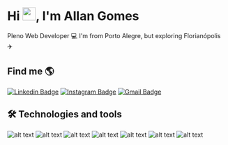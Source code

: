 <h1 align="left">Hi <img src="https://raw.githubusercontent.com/kaueMarques/kaueMarques/master/hi.gif" height="30px">, I'm Allan Gomes</h1>

Pleno Web Developer :computer:
I'm from Porto Alegre, but exploring Florianópolis ✈️

## Find me 🌎

[![Linkedin Badge](https://img.shields.io/badge/Linkedin-blue?style=flat-square&logo=Linkedin&logoColor=white&link=https://www.linkedin.com/in/allanrsgomes)](https://www.linkedin.com/in/allanrsgomes)
[![Instagram Badge](https://img.shields.io/badge/Instagram-blue?style=flat-square&logo=Instagram&logoColor=white&link=https://www.instagram.com/allanrsgomes/)](https://www.instagram.com/allanrsgomes)
[![Gmail Badge](https://img.shields.io/badge/Gmail-c14438?style=flat-square&logo=Gmail&logoColor=white&link=mailto:allanhouse2011@gmail.com)](mailto:allanhouse2011@gmail.com)

## 🛠 Technologies and tools

![alt text](https://img.shields.io/badge/HTML5-E34F26?style=for-the-badge&logo=html5&logoColor=white) 
![alt text](https://img.shields.io/badge/CSS3-1572B6?style=for-the-badge&logo=css3&logoColor=white) 
![alt text](https://img.shields.io/badge/JavaScript-F7DF1E?style=for-the-badge&logo=javascript&logoColor=black) 
![alt text](https://img.shields.io/badge/Node.Js-3CB371?style=for-the-badge&logo=node.js&logoColor=white)
![alt text](https://img.shields.io/badge/TypeScript-1572B6?style=for-the-badge&logo=typescript&logoColor=white)
![alt text](https://img.shields.io/badge/React-1572B6?style=for-the-badge&logo=react&logoColor=white)
![alt text](https://img.shields.io/badge/Next.JS-000000?style=for-the-badge&logo=next.js&logoColor=white)

